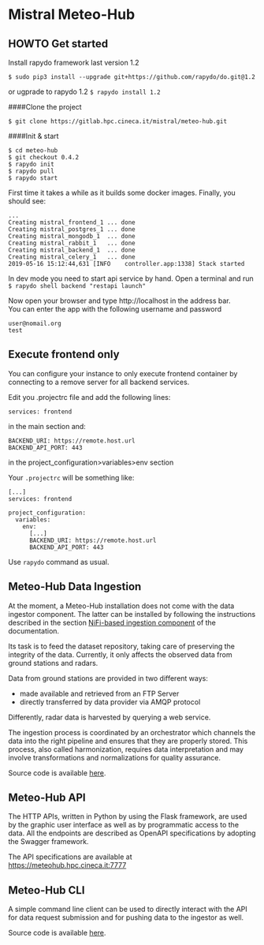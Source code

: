 # Mistral Meteo-Hub

## HOWTO Get started

Install rapydo framework last version 1.2

`$ sudo pip3 install --upgrade git+https://github.com/rapydo/do.git@1.2`

or ugprade to rapydo 1.2
`$ rapydo install 1.2`

####Clone the project

```
$ git clone https://gitlab.hpc.cineca.it/mistral/meteo-hub.git
```

####Init & start

```
$ cd meteo-hub
$ git checkout 0.4.2
$ rapydo init
$ rapydo pull
$ rapydo start
```

First time it takes a while as it builds some docker images. Finally, you should see:

```
...
Creating mistral_frontend_1 ... done
Creating mistral_postgres_1 ... done
Creating mistral_mongodb_1  ... done
Creating mistral_rabbit_1   ... done
Creating mistral_backend_1  ... done
Creating mistral_celery_1   ... done
2019-05-16 15:12:44,631 [INFO    controller.app:1338] Stack started
```

In dev mode you need to start api service by hand. Open a terminal and run  
`$ rapydo shell backend "restapi launch"`

Now open your browser and type http://localhost in the address bar.  
You can enter the app with the following username and password

```
user@nomail.org
test
```

## Execute frontend only

You can configure your instance to only execute frontend container by connecting to a remove server for all backend services.

Edit you .projectrc file and add the following lines:

```
services: frontend
```

in the main section and:

```
BACKEND_URI: https://remote.host.url
BACKEND_API_PORT: 443
```

in the project_configuration>variables>env section

Your `.projectrc` will be something like:

```
[...]
services: frontend

project_configuration:
  variables:
    env:
      [...]
      BACKEND_URI: https://remote.host.url
      BACKEND_API_PORT: 443
```

Use `rapydo` command as usual.

## Meteo-Hub Data Ingestion

At the moment, a Meteo-Hub installation does not come with the data ingestor component.
The latter can be installed by following the instructions described in the section
[NiFi-based ingestion component](docs/README.md#nifi-based-ingestion-component)
of the documentation.

Its task is to feed the dataset repository, taking care of preserving the integrity of the data.
Currently, it only affects the observed data from ground stations and radars.

Data from ground stations are provided in two different ways:

- made available and retrieved from an FTP Server
- directly transferred by data provider via AMQP protocol

Differently, radar data is harvested by querying a web service.

The ingestion process is coordinated by an orchestrator which channels the data into the right pipeline and ensures that
they are properly stored. This process, also called harmonization, requires data interpretation and may
involve transformations and normalizations for quality assurance.

Source code is available [here](https://gitlab.hpc.cineca.it/mistral/meteo-hub-ingestion).

## Meteo-Hub API

The HTTP APIs, written in Python by using the Flask framework, are used by the graphic user interface
as well as by programmatic access to the data. All the endpoints are described as OpenAPI specifications
by adopting the Swagger framework.

The API specifications are available at  
https://meteohub.hpc.cineca.it:7777

## Meteo-Hub CLI

A simple command line client can be used to directly interact with the API for data request submission and for pushing
data to the ingestor as well.

Source code is available [here](https://gitlab.hpc.cineca.it/mistral/meteo-hub-cli).
